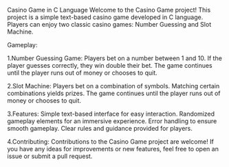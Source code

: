Casino Game in C Language
Welcome to the Casino Game project! 
This project is a simple text-based casino game developed in C language. Players can enjoy two classic casino games: Number Guessing and Slot Machine.

Gameplay:

1.Number Guessing Game:
Players bet on a number between 1 and 10.
If the player guesses correctly, they win double their bet.
The game continues until the player runs out of money or chooses to quit.

2.Slot Machine:
Players bet on a combination of symbols.
Matching certain combinations yields prizes.
The game continues until the player runs out of money or chooses to quit.

3.Features:
Simple text-based interface for easy interaction.
Randomized gameplay elements for an immersive experience.
Error handling to ensure smooth gameplay.
Clear rules and guidance provided for players.

4.Contributing:
Contributions to the Casino Game project are welcome! If you have any ideas for improvements or new features, feel free to open an issue or submit a pull request.
